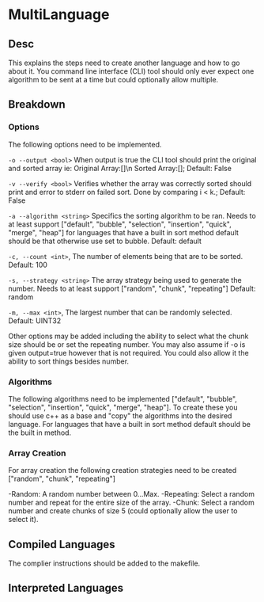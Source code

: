 # MultiLanguage

## Desc

This explains the steps need to create another language and how to go about it. You command line interface (CLI) tool should only ever expect one algorithm to be sent at a time but could optionally allow multiple.

## Breakdown

### Options

The following options need to be implemented.

`-o --output <bool>` When output is true the CLI tool should print the original and sorted array ie: Original Array:[]\n Sorted Array:[]; Default: False

`-v --verify <bool>` Verifies whether the array was correctly sorted should print and error to stderr on failed sort. Done by comparing i < k.; Default: False

`-a --algorithm <string>` Specifics the sorting algorithm to be ran. Needs to at least support ["default", "bubble", "selection", "insertion", "quick", "merge", "heap"] for languages that have a built in sort method default should be that otherwise use set to bubble. Default: default

`-c, --count <int>`, The number of elements being that are to be sorted. Default: 100

`-s, --strategy <string>` The array strategy being used to generate the number. Needs to at least support ["random", "chunk", "repeating"] Default: random

`-m, --max <int>`, The largest number that can be randomly selected. Default: UINT32

Other options may be added including the ability to select what the chunk size should be or set the repeating number. You may also assume if -o is given output=true however that is not required. You could also allow it the ability to sort things besides number.

### Algorithms

The following algorithms need to be implemented ["default", "bubble", "selection", "insertion", "quick", "merge", "heap"]. To create these you should use c++ as a base and "copy" the algorithms into the desired language. For languages that have a built in sort method default should be the built in method.

### Array Creation

For array creation the following creation strategies need to be created ["random", "chunk", "repeating"]

-Random: A random number between 0...Max.
-Repeating: Select a random number and repeat for the entire size of the array.
-Chunk: Select a random number and create chunks of size 5 (could optionally allow the user to select it).


## Compiled Languages

The complier instructions should be added to the makefile.

## Interpreted Languages
